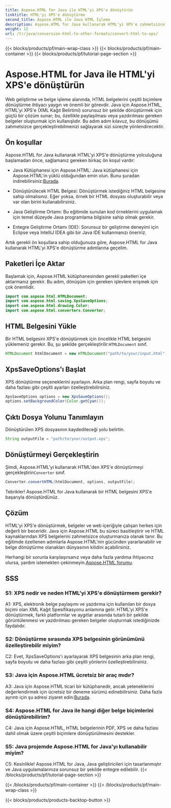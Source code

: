 ```yaml
---
title: Aspose.HTML for Java ile HTML'yi XPS'e dönüştürün
linktitle: HTML'yi XPS'e dönüştürme
second_title: Aspose.HTML ile Java HTML İşleme
description: Aspose.HTML for Java kullanarak HTML'yi XPS'e zahmetsizce nasıl dönüştüreceğinizi öğrenin. Platformlar arası belgeleri kolaylıkla oluşturun.
weight: 12
url: /tr/java/conversion-html-to-other-formats/convert-html-to-xps/
---
```


{{< blocks/products/pf/main-wrap-class >}}
{{< blocks/products/pf/main-container >}}
{{< blocks/products/pf/tutorial-page-section >}}

# Aspose.HTML for Java ile HTML'yi XPS'e dönüştürün

Web geliştirme ve belge işleme alanında, HTML belgelerini çeşitli biçimlere dönüştürme ihtiyacı yaygın ve önemli bir görevdir. Java için Aspose.HTML, HTML'yi XPS'e (XML Kağıt Belirtimi) sorunsuz bir şekilde dönüştürmek için güçlü bir çözüm sunar; bu, özellikle paylaşılması veya yazdırılması gereken belgeler oluşturmak için kullanışlıdır. Bu adım adım kılavuz, bu dönüşümü zahmetsizce gerçekleştirebilmenizi sağlayarak sizi süreçte yönlendirecektir.

## Ön koşullar

Aspose.HTML for Java kullanarak HTML'yi XPS'e dönüştürme yolculuğuna başlamadan önce, sağlamanız gereken birkaç ön koşul vardır:

-  Java Kütüphanesi için Aspose.HTML: Java kütüphanesi için Aspose.HTML'in yüklü olduğundan emin olun. Bunu şuradan indirebilirsiniz:[Burada](https://releases.aspose.com/html/java/).

- Dönüştürülecek HTML Belgesi: Dönüştürmek istediğiniz HTML belgesine sahip olmalısınız. Eğer yoksa, örnek bir HTML dosyası oluşturabilir veya var olan birini kullanabilirsiniz.

- Java Geliştirme Ortamı: Bu eğitimde sunulan kod örneklerini uygulamak için temel düzeyde Java programlama bilgisine sahip olmak gerekir.

- Entegre Geliştirme Ortamı (IDE): Sorunsuz bir geliştirme deneyimi için Eclipse veya IntelliJ IDEA gibi bir Java IDE kullanmanızı öneririz.

Artık gerekli ön koşullara sahip olduğunuza göre, Aspose.HTML for Java kullanarak HTML'yi XPS'e dönüştürme adımlarına geçelim.

## Paketleri İçe Aktar

Başlamak için, Aspose.HTML kütüphanesinden gerekli paketleri içe aktarmanız gerekir. Bu adım, dönüşüm için gereken işlevlere erişmek için çok önemlidir.

```java
import com.aspose.html.HTMLDocument;
import com.aspose.html.saving.XpsSaveOptions;
import com.aspose.html.drawing.Color;
import com.aspose.html.converters.Converter;
```

## HTML Belgesini Yükle

 Bir HTML belgesini XPS'e dönüştürmek için öncelikle HTML belgesini yüklemeniz gerekir. Bu, şu şekilde gerçekleştirilir:`HTMLDocument` sınıf.

```java
HTMLDocument htmlDocument = new HTMLDocument("path/to/your/input.html");
```

## XpsSaveOptions'ı Başlat

XPS dönüştürme seçeneklerini ayarlayın. Arka plan rengi, sayfa boyutu ve daha fazlası gibi çeşitli ayarları özelleştirebilirsiniz.

```java
XpsSaveOptions options = new XpsSaveOptions();
options.setBackgroundColor(Color.getCyan());
```

## Çıktı Dosya Yolunu Tanımlayın

Dönüştürülen XPS dosyasının kaydedileceği yolu belirtin.

```java
String outputFile = "path/to/your/output.xps";
```

## Dönüştürmeyi Gerçekleştirin

Şimdi, Aspose.HTML'yi kullanarak HTML'den XPS'e dönüştürmeyi gerçekleştirin`Converter` sınıf.

```java
Converter.convertHTML(htmlDocument, options, outputFile);
```

Tebrikler! Aspose.HTML for Java kullanarak bir HTML belgesini XPS'e başarıyla dönüştürdünüz.

## Çözüm

HTML'yi XPS'e dönüştürmek, belgeler ve web içeriğiyle çalışan herkes için değerli bir beceridir. Java için Aspose.HTML bu süreci basitleştirir ve HTML kaynaklarından XPS belgelerini zahmetsizce oluşturmanıza olanak tanır. Bu eğitimde özetlenen adımlarla Aspose.HTML'nin gücünden yararlanabilir ve belge dönüştürme olanakları dünyasının kilidini açabilirsiniz.

 Herhangi bir sorunla karşılaşırsanız veya daha fazla yardıma ihtiyacınız olursa, yardım istemekten çekinmeyin.[Aspose.HTML forumu](https://forum.aspose.com/).

## SSS

### S1: XPS nedir ve neden HTML'yi XPS'e dönüştürmem gerekir?

A1: XPS, elektronik belge paylaşımı ve yazdırma için kullanılan bir dosya biçimi olan XML Kağıt Spesifikasyonu anlamına gelir. HTML'yi XPS'e dönüştürmek, farklı platformlar ve aygıtlar arasında tutarlı bir şekilde görüntülenmesi ve yazdırılması gereken belgeler oluşturmak istediğinizde faydalıdır.

### S2: Dönüştürme sırasında XPS belgesinin görünümünü özelleştirebilir miyim?

C2: Evet, XpsSaveOptions'ı ayarlayarak XPS belgesinin arka plan rengi, sayfa boyutu ve daha fazlası gibi çeşitli yönlerini özelleştirebilirsiniz.

### S3: Java için Aspose.HTML ücretsiz bir araç mıdır?

 A3: Java için Aspose.HTML ticari bir kütüphanedir, ancak yeteneklerini değerlendirmek için ücretsiz bir deneme sürümü edinebilirsiniz. Daha fazla ayrıntı için şu adresi ziyaret edin:[Burada](https://releases.aspose.com/html/java).

### S4: Aspose.HTML for Java ile hangi diğer belge biçimlerini dönüştürebilirim?

C4: Java için Aspose.HTML, HTML belgelerinin PDF, XPS ve daha fazlası dahil olmak üzere çeşitli biçimlere dönüştürülmesini destekler.

### S5: Java projemde Aspose.HTML for Java'yı kullanabilir miyim?

C5: Kesinlikle! Aspose.HTML for Java, Java geliştiricileri için tasarlanmıştır ve Java uygulamalarınıza sorunsuz bir şekilde entegre edilebilir.
{{< /blocks/products/pf/tutorial-page-section >}}

{{< /blocks/products/pf/main-container >}}
{{< /blocks/products/pf/main-wrap-class >}}

{{< blocks/products/products-backtop-button >}}
